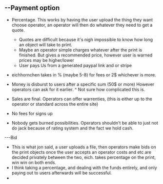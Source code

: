 --Payment option
--------
* Percentage.
This works by having the user upload the thing they want choose operator, an operator will then do whatever they need to get a quote. 
  * Quotes are difficult because it's nigh impossible to know how long an object will take to print. 
  * Maybe an operator simple charges whatever after the print is finished. But gives a recommended price, however user is warned prices may be higher/lower
  * User pays Us from a generated paypal link and or stripe

* eichhornchen takes in % (maybe 5-8) for fees or 2$ whichever is more.

* Money is disburst to users after a specific sum (50$ or more) However operators can ask for it earlier.
^ Not sure how complicated this is.
* Sales are final. Operators can offer warrenties, (this is either up to the operator or standard across the entire site)

* No fees for signs up

* Nobody gets burned possibilities. Operators shouldn't be able to just not do jack because of rating system and the fact we hold cash.


---Bid
* This is what jon said, a user uploads a file, then operators make bids on the print objects once the user accepts an operator costs and etc are decided privately between the two, eich. takes percentage on the print, win win on both ends.
* I think taking a percentage, and dealing with the funds entirely, and only paying out to users afterwards will be successful.
* 


